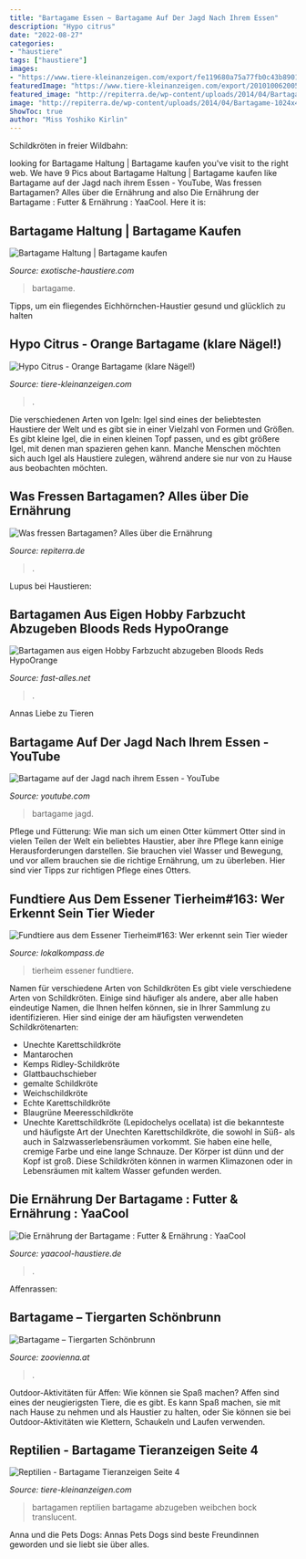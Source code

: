 ```yaml
---
title: "Bartagame Essen ~ Bartagame Auf Der Jagd Nach Ihrem Essen"
description: "Hypo citrus"
date: "2022-08-27"
categories:
- "haustiere"
tags: ["haustiere"]
images:
- "https://www.tiere-kleinanzeigen.com/export/fe119680a75a77fb0c43b89010a80.jpg"
featuredImage: "https://www.tiere-kleinanzeigen.com/export/20101006200531.jpg"
featured_image: "http://repiterra.de/wp-content/uploads/2014/04/Bartagame-1024x490.jpg"
image: "http://repiterra.de/wp-content/uploads/2014/04/Bartagame-1024x490.jpg"
ShowToc: true
author: "Miss Yoshiko Kirlin"
---
```



Schildkröten in freier Wildbahn:

	

		
looking for Bartagame Haltung | Bartagame kaufen you've visit to the right web. We have 9 Pics about Bartagame Haltung | Bartagame kaufen like Bartagame auf der Jagd nach ihrem Essen - YouTube, Was fressen Bartagamen? Alles über die Ernährung and also Die Ernährung der Bartagame : Futter &amp; Ernährung : YaaCool. Here it is:
		
    
## Bartagame Haltung | Bartagame Kaufen

<img loading=lazy src="https://exotische-haustiere.com/wp-content/uploads/2019/02/Bartagame-kaufen-e1551217257483-860x376.jpg" onerror="this.onerror=null;this.src='https://tse4.mm.bing.net/th?id=OIP.F6VQUhahrse19aIIVImW2QHaDP&amp;pid=15.1';" alt="Bartagame Haltung | Bartagame kaufen">

_Source: exotische-haustiere.com_

>bartagame. 

	

Tipps, um ein fliegendes Eichhörnchen-Haustier gesund und glücklich zu halten

    
## Hypo Citrus - Orange Bartagame (klare Nägel!)

<img loading=lazy src="https://www.tiere-kleinanzeigen.com/export/fe119680a75a77fb0c43b89010a80.jpg" onerror="this.onerror=null;this.src='https://tse2.mm.bing.net/th?id=OIP.kjofZUboqlujWczRiJIQawHaFj&amp;pid=15.1';" alt="Hypo Citrus - Orange Bartagame (klare Nägel!)">

_Source: tiere-kleinanzeigen.com_

>. 

	

Die verschiedenen Arten von Igeln:
Igel sind eines der beliebtesten Haustiere der Welt und es gibt sie in einer Vielzahl von Formen und Größen. Es gibt kleine Igel, die in einen kleinen Topf passen, und es gibt größere Igel, mit denen man spazieren gehen kann. Manche Menschen möchten sich auch Igel als Haustiere zulegen, während andere sie nur von zu Hause aus beobachten möchten.

    
## Was Fressen Bartagamen? Alles über Die Ernährung

<img loading=lazy src="http://repiterra.de/wp-content/uploads/2014/04/Bartagame-1024x490.jpg" onerror="this.onerror=null;this.src='https://tse2.mm.bing.net/th?id=OIP.HQMsvr6_p2Uy0xKAs12NigHaDi&amp;pid=15.1';" alt="Was fressen Bartagamen? Alles über die Ernährung">

_Source: repiterra.de_

>. 

	

Lupus bei Haustieren:

    
## Bartagamen Aus Eigen Hobby Farbzucht Abzugeben Bloods Reds HypoOrange

<img loading=lazy src="https://www.fast-alles.net/pictures/401243.jpg" onerror="this.onerror=null;this.src='https://tse4.mm.bing.net/th?id=OIP.8AQaLDtrsKJsT0SIS8FQbwHaFj&amp;pid=15.1';" alt="Bartagamen aus eigen Hobby Farbzucht abzugeben Bloods Reds HypoOrange">

_Source: fast-alles.net_

>. 

	

Annas Liebe zu Tieren

    
## Bartagame Auf Der Jagd Nach Ihrem Essen - YouTube

<img loading=lazy src="https://i.ytimg.com/vi/2BJHkuLPgzk/maxresdefault.jpg" onerror="this.onerror=null;this.src='https://tse4.mm.bing.net/th?id=OIP.hTeyfv0FKHc1kuFTfku9bgHaEK&amp;pid=15.1';" alt="Bartagame auf der Jagd nach ihrem Essen - YouTube">

_Source: youtube.com_

>bartagame jagd. 

	

Pflege und Fütterung: Wie man sich um einen Otter kümmert
Otter sind in vielen Teilen der Welt ein beliebtes Haustier, aber ihre Pflege kann einige Herausforderungen darstellen. Sie brauchen viel Wasser und Bewegung, und vor allem brauchen sie die richtige Ernährung, um zu überleben. Hier sind vier Tipps zur richtigen Pflege eines Otters.

    
## Fundtiere Aus Dem Essener Tierheim#163: Wer Erkennt Sein Tier Wieder

<img loading=lazy src="https://media04.lokalkompass.de/article/2015/11/02/2/7622892_XXL.jpg" onerror="this.onerror=null;this.src='https://tse3.mm.bing.net/th?id=OIP.sQYtMQrrTCWGCLBH3s33MAHaGp&amp;pid=15.1';" alt="Fundtiere aus dem Essener Tierheim#163: Wer erkennt sein Tier wieder">

_Source: lokalkompass.de_

>tierheim essener fundtiere. 

	

Namen für verschiedene Arten von Schildkröten
Es gibt viele verschiedene Arten von Schildkröten. Einige sind häufiger als andere, aber alle haben eindeutige Namen, die Ihnen helfen können, sie in Ihrer Sammlung zu identifizieren. Hier sind einige der am häufigsten verwendeten Schildkrötenarten:
- Unechte Karettschildkröte
- Mantarochen
- Kemps Ridley-Schildkröte
- Glattbauchschieber
- gemalte Schildkröte
- Weichschildkröte
- Echte Karettschildkröte
- Blaugrüne Meeresschildkröte
 - Unechte Karettschildkröte (Lepidochelys ocellata) ist die bekannteste und häufigste Art der Unechten Karettschildkröte, die sowohl in Süß- als auch in Salzwasserlebensräumen vorkommt. Sie haben eine helle, cremige Farbe und eine lange Schnauze. Der Körper ist dünn und der Kopf ist groß. Diese Schildkröten können in warmen Klimazonen oder in Lebensräumen mit kaltem Wasser gefunden werden.

    
## Die Ernährung Der Bartagame : Futter &amp; Ernährung : YaaCool

<img loading=lazy src="https://www.yaacool-haustiere.de/uploads/tx_zimt/article_pics/4118056-531x800.jpg" onerror="this.onerror=null;this.src='https://tse1.mm.bing.net/th?id=OIP.88F9xflZvQTFxBi_3c1SNAHaHa&amp;pid=15.1';" alt="Die Ernährung der Bartagame : Futter &amp; Ernährung : YaaCool">

_Source: yaacool-haustiere.de_

>. 

	

Affenrassen:

    
## Bartagame – Tiergarten Schönbrunn

<img loading=lazy src="https://www.zoovienna.at/media/_versions_/userphotos/gernot_weiler/2020-06/foto_113_tp_animal_detail_935.jpg" onerror="this.onerror=null;this.src='https://tse2.mm.bing.net/th?id=OIP.OTxn3mym4N59S8_AiMdItgHaE7&amp;pid=15.1';" alt="Bartagame – Tiergarten Schönbrunn">

_Source: zoovienna.at_

>. 

	

Outdoor-Aktivitäten für Affen: Wie können sie Spaß machen?
Affen sind eines der neugierigsten Tiere, die es gibt. Es kann Spaß machen, sie mit nach Hause zu nehmen und als Haustier zu halten, oder Sie können sie bei Outdoor-Aktivitäten wie Klettern, Schaukeln und Laufen verwenden.

    
## Reptilien - Bartagame Tieranzeigen Seite 4

<img loading=lazy src="https://www.tiere-kleinanzeigen.com/export/20101006200531.jpg" onerror="this.onerror=null;this.src='https://tse4.mm.bing.net/th?id=OIP.cdYdQ880E7fPulyYU_ewSAHaFF&amp;pid=15.1';" alt="Reptilien - Bartagame Tieranzeigen Seite 4">

_Source: tiere-kleinanzeigen.com_

>bartagamen reptilien bartagame abzugeben weibchen bock translucent. 

	

Anna und die Pets Dogs: Annas Pets Dogs sind beste Freundinnen geworden und sie liebt sie über alles.

